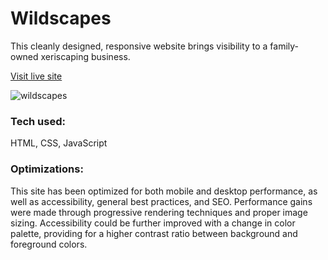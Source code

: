 # Wildscapes
This cleanly designed, responsive website brings visibility to a family-owned xeriscaping business.

[Visit live site](https://wildscapes.netlify.app/)

![wildscapes](https://user-images.githubusercontent.com/101761079/179813278-1d15590b-b2c9-4355-a537-8b1a44f8054f.jpg)

### Tech used:
HTML, CSS, JavaScript

### Optimizations:
This site has been optimized for both mobile and desktop performance, as well as accessibility, general best practices, and SEO. Performance gains were made through progressive rendering techniques and proper image sizing. Accessibility could be further improved with a change in color palette, providing for a higher contrast ratio between background and foreground colors.
